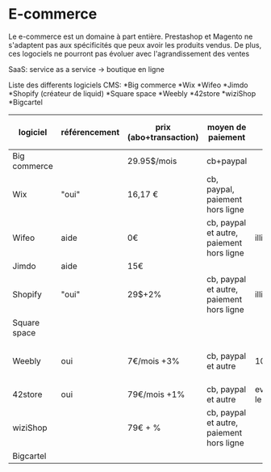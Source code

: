 # E-commerce #

Le e-commerce est un domaine à part entière. 
Prestashop et Magento ne s'adaptent pas aux spécificités que peux avoir les produits vendus. De plus, ces logociels ne pourront pas 
évoluer avec l'agrandissement des ventes

SaaS: service as a service -> boutique en ligne

Liste des differents logiciels CMS:
*Big commerce
*Wix
*Wifeo
*Jimdo
*Shopify (créateur de liquid)
*Square space
*Weebly
*42store
*wiziShop
*Bigcartel

| logiciel | référencement | prix (abo+transaction) | moyen de paiement | volume | stockage | retour | assurance | mode de livraison | multilangue | modifier les template | export du site |
|----------|---------------|------------------------|-------------------|--------|----------|--------|-----------|-------------------|-------------|-----------------------|----------------|
|Big commerce||29.95$/mois|cb+paypal||illimité|||||||
|Wix|"oui"|16,17 €|cb, paypal, paiement hors ligne||20GB|||internationale|oui|oui||
|Wifeo|aide|0€|cb, paypal et autre, paiement hors ligne|illimité|illimité|||||oui||
|Jimdo|aide|15€||||||||||
|Shopify|"oui"|29$+2%|cb, paypal et autre, paiement hors ligne|illimité|illimité||||oui||
|Square space||
|Weebly|oui|7€/mois +3%|cb, paypal et autre|10 produits|illimité|||25 pays avec PayPal et 11 pays avec Stripe||oui||
|42store|oui|79€/mois +1%|cb, paypal et autre|evolue(avec le prix)|illimité|||international|oui|oui|oui|
|wiziShop||79€ + %|cb, paypal et autre, paiement hors ligne||illimité|||||oui||
|Bigcartel||
